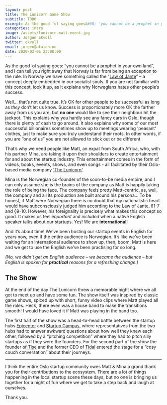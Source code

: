 ```yaml
---
layout: post
title: The Lunicorn Game Show
subtitle: TODO
excerpt: As the good ‘ol saying goes&#58; 'you cannot be a prophet in your own land', and I can tell you right away that Norway is far from being an exception to the rule. In Norway we have something called the 'Law of Jante' – a concept deeply embedded in our socialist souls. If you are not familiar with this concept, look it up, as it explains why Norwegians hates other people’s success.<br/><br/>That’s why we need people like Matt, an expat from South Africa, who, with his partner Mina, are taking it upon their shoulders to create entertainment for and about the startup industry. This entertainment comes in the form of videos, books, events, shows, and even songs, all facilitated by their Oslo-based media company 'The Lunicorn'.
categories: intro
image: /assets/lunicorn-matt-event.jpg
author: Jørgen Ekvoll
twitter: ekvoll
email: jorgen@ataton.no
date: 2020-02-06 23:00:00
---
```

As the good ‘ol saying goes: “you cannot be a prophet in your own land”, and I can tell you right away that Norway is far from being an exception to the rule. In Norway we have something called the “<a href="https://en.wikipedia.org/wiki/Law_of_Jante" target="_blank">Law of Jante</a>” – a concept deeply embedded in our socialist souls. If you are not familiar with this concept, look it up, as it explains why Norwegians hates other people’s success.

Well… that’s not quite true. It’s OK for other people to be successful as long as _they_ don’t let us know. Success is proportionately more OK the farther away from us you are, but **no one** would like to see their neighbour hit the jackpot. This explains why you hardly see any fancy cars in Oslo, though there is plenty of cash to go around. It also explains why some of our most successful billionaires sometimes show up to meetings wearing 'peasant' clothes, just to make sure you truly understand their roots. In other words, if you are “one of us” you are not allowed to stick out or be different.

That’s why we need people like Matt, an expat from South Africa, who, with his partner Mina, are taking it upon their shoulders to create entertainment for and about the startup industry. This entertainment comes in the form of videos, books, events, shows, and even songs - all facilitated by their Oslo-based media company <a href="https://www.thelunicorn.com/" target="_blank">'The Lunicorn'</a>. 

Mina is the Norwegian co-founder of the soon-to-be media empire, and I can only assume she is the brains of the company as Matt is happily taking the role of being the face. The company feels pretty Matt-centric, as, well, the company and all its production are built around his persona... To be honest, if Matt were Norwegian there is no doubt that my nationalistic heart would have subconsciously judged him according to the Law of Jante, §1-7 and §9-10. However, his foreignality is precisely what makes this concept so good. It makes us feel _important_ and _included_ when a native English speaker talks about our startups. Yes! We are **international**!

And it’s about time! We’ve been hosting our startup events in English for years now, even if the entire audience is Norwegian. It’s like we’ve been waiting for an international audience to show up, then, boom, Matt is here and we get to use the English we’ve been practising for so long.

_(No, we didn’t get an English audience – we became the audience – but English is spoken for **practical** reasons for a refreshing change.)_

## The Show
At the end of the day The Lunicorn threw a memorable night where we all got to meet up and have some fun. The show itself was inspired by classic game shows, spiced up with short, funny video clips where Matt played all the roles. Heck, there even was a house band to make the transitions smooth! I would have loved it if Matt was playing in the band too.

The first half of the show was a head-to-head battle between the startup hubs <a href="https://weareepicenter.com/oslo/" target="_blank">Epicenter</a> and <a href="https://www.startupcampus.no/" target="_blank">Startup Campus</a>, where representatives from the two hubs had to answer awkward questions about how well they knew each other, followed by a “pitching competition” where they had to pitch silly startups as if they were the founders. For the second part of the show the founder of <a href="https://tise.com/" target="_blank">Tise</a> and the former CEO of <a href="https://tidal.com/" target="_blank">Tidal</a> entered the stage for a “cosy couch conversation” about their journeys.

----

I think the entire Oslo startup community owes Matt & Mina a grand thank you for their contributions to the ecosystem. There are a lot of things happening in the local startup scene these days, but no one is bringing us together for a night of fun where we get to take a step back and laugh at ourselves.  

Thank you.




